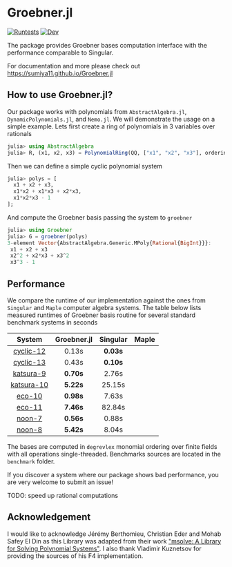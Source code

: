 # Groebner.jl

[![Runtests](https://github.com/sumiya11/Groebner.jl/actions/workflows/Runtests.yml/badge.svg)](https://github.com/sumiya11/Groebner.jl/actions/workflows/Runtests.yml)
[![Dev](https://img.shields.io/badge/docs-dev-blue.svg)](https://sumiya11.github.io/Groebner.jl)


The package provides Groebner bases computation interface with the performance
comparable to Singular.

For documentation and more please check out https://sumiya11.github.io/Groebner.jl

## How to use Groebner.jl?

Our package works with polynomials from `AbstractAlgebra.jl`, `DynamicPolynomials.jl`, and `Nemo.jl`. We will demonstrate the usage on a simple example. Lets first create a ring of polynomials in 3 variables over rationals

```julia
julia> using AbstractAlgebra
julia> R, (x1, x2, x3) = PolynomialRing(QQ, ["x1", "x2", "x3"], ordering=:degrevlex);
```

Then we can define a simple cyclic polynomial system

```julia
julia> polys = [
  x1 + x2 + x3,
  x1*x2 + x1*x3 + x2*x3,
  x1*x2*x3 - 1
];
```

And compute the Groebner basis passing the system to `groebner`


```julia
julia> using Groebner
julia> G = groebner(polys)
3-element Vector{AbstractAlgebra.Generic.MPoly{Rational{BigInt}}}:
 x1 + x2 + x3
 x2^2 + x2*x3 + x3^2
 x3^3 - 1
```

## Performance

We compare the runtime of our implementation against the ones from `Singular` and `Maple` computer algebra systems. The table below lists measured runtimes of Groebner basis routine for several standard benchmark systems in seconds

|   System    |  Groebner.jl    | Singular | Maple |
| :---:       | :---: | :----: |  :---:   |
| [cyclic-12](https://github.com/sumiya11/Groebner.jl/tree/master/benchmark/data/cyclic12.txt)   | 0.13s  | **0.03s**    |
| [cyclic-13](https://github.com/sumiya11/Groebner.jl/tree/master/benchmark/data/cyclic13.txt)   |  0.43s  | **0.10s**    |
| [katsura-9](https://github.com/sumiya11/Groebner.jl/tree/master/benchmark/data/katsura9.txt)    | **0.70s**  | 2.76s    |
| [katsura-10](https://github.com/sumiya11/Groebner.jl/tree/master/benchmark/data/katsura10.txt)  |  **5.22s**  | 25.15s   |
| [eco-10](https://github.com/sumiya11/Groebner.jl/tree/master/benchmark/data/eco10.txt)   |  **0.98s**  | 7.63s   |
| [eco-11](https://github.com/sumiya11/Groebner.jl/tree/master/benchmark/data/eco11.txt)   | **7.46s**  | 82.84s   |
| [noon-7](https://github.com/sumiya11/Groebner.jl/tree/master/benchmark/data/noon7.txt)      |  **0.56s**  | 0.88s    |
| [noon-8](https://github.com/sumiya11/Groebner.jl/tree/master/benchmark/data/noon8.txt)      |  **5.42s**  | 8.04s    |

The bases are computed in `degrevlex` monomial ordering over finite fields with all operations single-threaded. Benchmarks sources are located in the `benchmark` folder.

If you discover a system where our package shows bad performance, you are very welcome to submit an issue!  

TODO: speed up rational computations

## Acknowledgement

I would like to acknowledge Jérémy Berthomieu, Christian Eder and Mohab Safey El Din as this Library was adapted from their work ["msolve: A Library for Solving Polynomial Systems"](https://arxiv.org/abs/2104.03572). I also thank Vladimir Kuznetsov for providing the sources of his F4 implementation.
